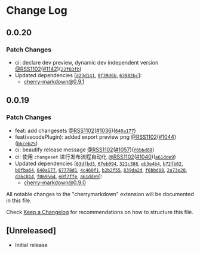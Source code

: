 # Change Log

## 0.0.20

### Patch Changes

- ci: declare dev preview, dynamic dev independent version [@RSS1102](https://github.com/RSS1102)([#1142](https://github.com/Tencent/cherry-markdown/pull/1142))([`22f03fb`](https://github.com/Tencent/cherry-markdown/commit/22f03fbe318b00829e1baebd94d7019f7fe5f2e9))
- Updated dependencies [[`d23d141`](https://github.com/Tencent/cherry-markdown/commit/d23d14101114925ef7b2a5f341120ed41c53bc73), [`0f39d6b`](https://github.com/Tencent/cherry-markdown/commit/0f39d6b00217c6f0181d99251f36e2dc9a93982b), [`63982bc`](https://github.com/Tencent/cherry-markdown/commit/63982bce5cb16871f1d7f9103648f1e99d8ab945)]:
  - cherry-markdown@0.9.1

## 0.0.19

### Patch Changes

- feat: add changesets [@RSS1102](https://github.com/RSS1102)([#1036](https://github.com/Tencent/cherry-markdown/pull/1036))([`640a177`](https://github.com/Tencent/cherry-markdown/commit/640a17716fa69fa2ffdb8fe5f684c2db831072b0))
- feat(vscodePlugin): added export preview png [@RSS1102](https://github.com/RSS1102)([#1044](https://github.com/Tencent/cherry-markdown/pull/1044))([`b6ceb25`](https://github.com/Tencent/cherry-markdown/commit/b6ceb255058bd6af705aebc321d82f1062f7fcce))
- ci: beautify release message [@RSS1102](https://github.com/RSS1102)([#1057](https://github.com/Tencent/cherry-markdown/pull/1057))([`f6bbd88`](https://github.com/Tencent/cherry-markdown/commit/f6bbd88a630be70f1a22a3d2e909ad591df290fc))
- ci: 使用 `changeset` 进行发布流程自动化 [@RSS1102](https://github.com/RSS1102)([#1040](https://github.com/Tencent/cherry-markdown/pull/1040))([`a61dde9`](https://github.com/Tencent/cherry-markdown/commit/a61dde968649ea42622f9016e59a75fbccb5d816))
- Updated dependencies [[`63dfbd3`](https://github.com/Tencent/cherry-markdown/commit/63dfbd3c48d9f86b34a7fa52d934433df137dfe2), [`67eb094`](https://github.com/Tencent/cherry-markdown/commit/67eb094a389d8620246db5c116bafc90299d4c9f), [`321c388`](https://github.com/Tencent/cherry-markdown/commit/321c388f0f52f096a2eb8b19238a214925744176), [`eb3e4b4`](https://github.com/Tencent/cherry-markdown/commit/eb3e4b47811cc342d310bd62ee7f9089709b9b61), [`b72fb02`](https://github.com/Tencent/cherry-markdown/commit/b72fb02a4c8fca988d142eedc11798353ce93e46), [`b0fba64`](https://github.com/Tencent/cherry-markdown/commit/b0fba640a1453b7543149ea83bb7adeea6648e5a), [`640a177`](https://github.com/Tencent/cherry-markdown/commit/640a17716fa69fa2ffdb8fe5f684c2db831072b0), [`67778d1`](https://github.com/Tencent/cherry-markdown/commit/67778d1e8b9f5f65c0d99b46fe4f90208204a2ab), [`4c460f1`](https://github.com/Tencent/cherry-markdown/commit/4c460f1e12e410ae322ee0f5cedbbee30f0660a6), [`b2b2f55`](https://github.com/Tencent/cherry-markdown/commit/b2b2f555831328b368af37d9358ca0a7e0d37dd1), [`839da2d`](https://github.com/Tencent/cherry-markdown/commit/839da2dd32deb8b77e32bc69eb9bca1ba8620a9d), [`f6bbd88`](https://github.com/Tencent/cherry-markdown/commit/f6bbd88a630be70f1a22a3d2e909ad591df290fc), [`2a73e28`](https://github.com/Tencent/cherry-markdown/commit/2a73e281f2a76feac999a01411852ee97ca5934a), [`d26c814`](https://github.com/Tencent/cherry-markdown/commit/d26c814cfe9c4644140c5934f8f17eb79250cb81), [`f069564`](https://github.com/Tencent/cherry-markdown/commit/f0695648508352226f4e7a40d39e0766989dfc10), [`e0f7ffe`](https://github.com/Tencent/cherry-markdown/commit/e0f7ffe4a720af580d9808280d27e533cf864a57), [`a61dde9`](https://github.com/Tencent/cherry-markdown/commit/a61dde968649ea42622f9016e59a75fbccb5d816)]:
  - cherry-markdown@0.9.0

All notable changes to the "cherrymarkdown" extension will be documented in this file.

Check [Keep a Changelog](http://keepachangelog.com/) for recommendations on how to structure this file.

## [Unreleased]

- Initial release
